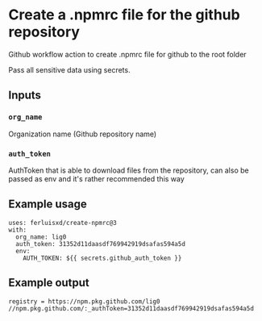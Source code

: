 # Create a .npmrc file for the github repository

Github workflow action to create .npmrc file for github to the root folder

Pass all sensitive data using secrets.

## Inputs

### `org_name`

Organization name (Github repository name)

### `auth_token`

AuthToken that is able to download files from the repository, can also be passed as env and it's rather recommended this way


## Example usage

```ylm
uses: ferluisxd/create-npmrc@3
with:
  org_name: lig0
  auth_token: 31352d11daasdf769942919dsafas594a5d
  env:
    AUTH_TOKEN: ${{ secrets.github_auth_token }}
```

## Example output

```npmrc
registry = https://npm.pkg.github.com/lig0
//npm.pkg.github.com/:_authToken=31352d11daasdf769942919dsafas594a5d
```